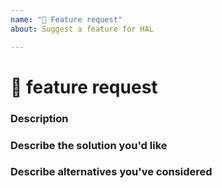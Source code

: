 ```yaml
---
name: "🚀 Feature request"
about: Suggest a feature for HAL

---
```


# 🚀 feature request


### Description
<!--  clear and concise description of the problem or missing capability --> 


### Describe the solution you'd like
<!-- If you have a solution in mind, please describe it.--> 


### Describe alternatives you've considered
<!-- Have you considered any alternative solutions or workarounds?--> 